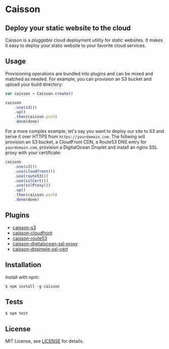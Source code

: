# Caisson

## Deploy your static website to the cloud

Caisson is a *pluggable* cloud deployment utility for static websites. It makes it easy to deploy your static website to your favorite cloud services.

## Usage

Provisioning operations are bundled into plugins and can be mixed and matched as needed. For example, you can provision an S3 bucket and upload your build directory:

```js
var caisson = Caisson.create()

caisson
    .use(s3())
    .up()
    .then(caisson.push)
    .done(done)
```

For a more complex example, let's say you want to deploy our site to S3 and serve it over HTTPS from `https://yourdomain.com`. The follwing will provision an S3 bucket, a CloudFront CDN, a Route53 DNS entry for `yourdomain.com`, provision a DigitalOcean Droplet and install an nginx SSL proxy with your certificate:

```js
caisson
    .use(s3())
    .use(cloudfront())
    .use(route53())
    .use(sslCert())
    .use(sslProxy())
    .up()
    .then(caisson.push)
    .done(done)
```

## Plugins

- [caisson-s3][s3]
- [caisson-cloudfront][#]
- [caisson-route53][#]
- [caisson-digitalocean-ssl-proxy][#]
- [caisson-dnsimple-ssl-cert][#]

## Installation

Install with npm:

```
$ npm install -g caisson
```

## Tests

```
$ npm test
```

## License

MIT License, see [LICENSE][license] for details.

[#]: #
[license]: https://github.com/christophercliff/caisson/blob/master/LICENSE.md
[s3]: https://github.com/christophercliff/caisson-s3
